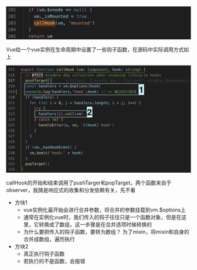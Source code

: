 
![](../img/vue4.png)

Vue给一个vue实例在生命周期中设置了一些钩子函数，在源码中实际调用方式如上

![](../img/vue5.png)

callHook的开始和结束调用了pushTarger和popTarget，两个函数来自于observer，我猜是响应式的收集和分发依赖有关，先不看

- 方块1
    - vue实例化最开始会进行合并参数，将合并的参数挂载到vm.$options上
    - 通常在实例化vue时，我们传入的钩子往往只是一个函数对象，但是在这里，它转换成了数组，这一步骤是在合并选项时候转换的
    - 为什么要把传入的钩子函数，要转为数组？ 为了mixin，将mixin和自身的合并成数组，遍历执行
- 方块2
    - 真正执行钩子函数
    - 若执行的不是函数，会报错